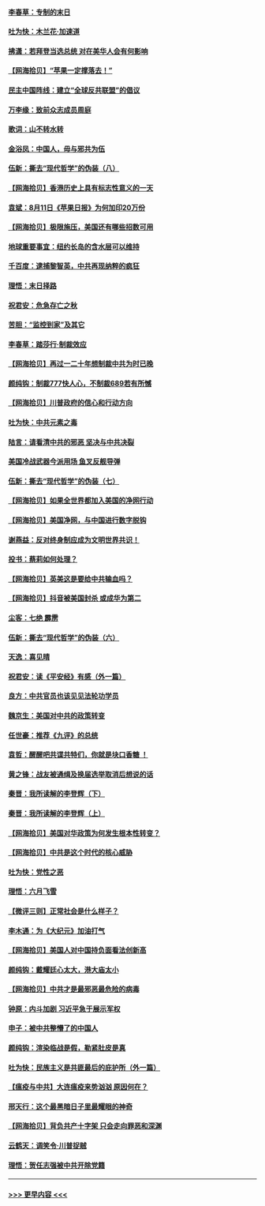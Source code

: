 #### [李春草：专制的末日](../pages/nsc993/n12329079.md?t=08140551) 
#### [吐为快：木兰花‧加速道](../pages/nsc993/n12327366.md?t=08140551) 
#### [拂潇：若拜登当选总统 对在美华人会有何影响](../pages/nsc993/n12295996.md?t=08140551) 
#### [【网海拾贝】“苹果一定撑落去！”](../pages/nsc993/n12326784.md?t=08140551) 
#### [民主中国阵线：建立“全球反共联盟”的倡议](../pages/nsc993/n12324177.md?t=08140551) 
#### [万李缘：致前众志成员周庭](../pages/nsc993/n12324635.md?t=08140551) 
#### [歌词：山不转水转](../pages/nsc993/n12324599.md?t=08140551) 
#### [金浴凤：中国人，毋与邪共为伍](../pages/nsc993/n12324257.md?t=08140551) 
#### [伍新：撕去“现代哲学”的伪装（八）](../pages/nsc993/n12324188.md?t=08140551) 
#### [【网海拾贝】香港历史上具有标志性意义的一天](../pages/nsc993/n12324021.md?t=08140551) 
#### [袁斌：8月11日《苹果日报》为何加印20万份](../pages/nsc993/n12323955.md?t=08140551) 
#### [【网海拾贝】极限施压，美国还有哪些招数可用](../pages/nsc993/n12322512.md?t=08140551) 
#### [地球重要事宜：纽约长岛的含水层可以维持](../pages/nsc993/n12321844.md?t=08140551) 
#### [千百度：逮捕黎智英，中共再现纳粹的疯狂](../pages/nsc993/n12321777.md?t=08140551) 
#### [理悟：末日择路](../pages/nsc993/n12320812.md?t=08140551) 
#### [祝君安：危急存亡之秋](../pages/nsc993/n12320795.md?t=08140551) 
#### [苦胆：“监控到家”及其它](../pages/nsc993/n12320751.md?t=08140551) 
#### [李春草：踏莎行·制裁效应](../pages/nsc993/n12318290.md?t=08140551) 
#### [【网海拾贝】再过一二十年想制裁中共为时已晚](../pages/nsc993/n12318195.md?t=08140551) 
#### [颜纯钩：制裁777快人心，不制裁689若有所憾](../pages/nsc993/n12316912.md?t=08140551) 
#### [【网海拾贝】川普政府的信心和行动方向](../pages/nsc993/n12316673.md?t=08140551) 
#### [吐为快：中共元素之毒](../pages/nsc993/n12316547.md?t=08140551) 
#### [陆言：请看清中共的邪恶 坚决与中共决裂](../pages/nsc993/n12315784.md?t=08140551) 
#### [美国冷战武器今派用场 鱼叉反舰导弹](../pages/nsc993/n12316258.md?t=08140551) 
#### [伍新：撕去“现代哲学”的伪装（七）](../pages/nsc993/n12315846.md?t=08140551) 
#### [【网海拾贝】如果全世界都加入美国的净网行动](../pages/nsc993/n12315588.md?t=08140551) 
#### [【网海拾贝】美国净网，与中国进行数字脱钩](../pages/nsc993/n12312813.md?t=08140551) 
#### [谢燕益：反对终身制应成为文明世界共识！](../pages/nsc993/n12310465.md?t=08140551) 
#### [投书：蔡莉如何处理？](../pages/nsc993/n12310224.md?t=08140551) 
#### [【网海拾贝】英美这是要给中共输血吗？](../pages/nsc993/n12307646.md?t=08140551) 
#### [【网海拾贝】抖音被美国封杀 或成华为第二](../pages/nsc993/n12305277.md?t=08140551) 
#### [尘客：七绝 霹雳](../pages/nsc993/n12304053.md?t=08140551) 
#### [伍新：撕去“现代哲学”的伪装（六）](../pages/nsc993/n12303243.md?t=08140551) 
#### [天逸：喜见晴](../pages/nsc993/n12303226.md?t=08140551) 
#### [祝君安：读《平安经》有感（外一篇）](../pages/nsc993/n12303170.md?t=08140551) 
#### [良方：中共官员也该见见法轮功学员](../pages/nsc993/n12302985.md?t=08140551) 
#### [魏京生：美国对中共的政策转变](../pages/nsc993/n12302929.md?t=08140551) 
#### [任世豪：推荐《九评》的总统](../pages/nsc993/n12302838.md?t=08140551) 
#### [袁哲：醒醒吧共谍共特们，你就是块口香糖 ！](../pages/nsc993/n12302678.md?t=08140551) 
#### [黄之锋：战友被通缉及换届选举取消后想说的话](../pages/nsc993/n12302681.md?t=08140551) 
#### [秦晋：我所读解的李登辉（下）](../pages/nsc993/n12302171.md?t=08140551) 
#### [秦晋：我所读解的李登辉（上）](../pages/nsc993/n12301979.md?t=08140551) 
#### [【网海拾贝】美国对华政策为何发生根本性转变？](../pages/nsc993/n12302091.md?t=08140551) 
#### [【网海拾贝】中共是这个时代的核心威胁](../pages/nsc993/n12300541.md?t=08140551) 
#### [吐为快：党性之恶](../pages/nsc993/n12300263.md?t=08140551) 
#### [理悟：六月飞雪](../pages/nsc993/n12300243.md?t=08140551) 
#### [【微评三则】正常社会是什么样子？](../pages/nsc993/n12300228.md?t=08140551) 
#### [李木通：为《大纪元》加油打气](../pages/nsc993/n12280363.md?t=08140551) 
#### [【网海拾贝】美国人对中国持负面看法创新高](../pages/nsc993/n12298720.md?t=08140551) 
#### [颜纯钩：戴耀廷心太大，港大庙太小](../pages/nsc993/n12297682.md?t=08140551) 
#### [【网海拾贝】中共才是最邪恶最危险的病毒](../pages/nsc993/n12296470.md?t=08140551) 
#### [钟原：内斗加剧 习近平急于展示军权](../pages/nsc993/n12292544.md?t=08140551) 
#### [申子：被中共整懵了的中国人](../pages/nsc993/n12291389.md?t=08140551) 
#### [颜纯钩：渲染临战是假，勒紧肚皮是真](../pages/nsc993/n12290945.md?t=08140551) 
#### [吐为快：民族主义是共匪最后的庇护所（外一篇）](../pages/nsc993/n12290887.md?t=08140551) 
#### [【瘟疫与中共】大连瘟疫来势汹汹 原因何在？](../pages/nsc993/n12287474.md?t=08140551) 
#### [邢天行：这个最黑暗日子里最耀眼的神奇](../pages/nsc993/n12289882.md?t=08140551) 
#### [【网海拾贝】背负共产十字架 只会走向罪恶和深渊](../pages/nsc993/n12288290.md?t=08140551) 
#### [云鹤天：调笑令·川普捉贼](../pages/nsc993/n12285672.md?t=08140551) 
#### [理悟：贺任志强被中共开除党籍](../pages/nsc993/n12285597.md?t=08140551) 

----
#### [ >>> 更早内容 <<< ](../indexes/nsc993-earlier.md)
